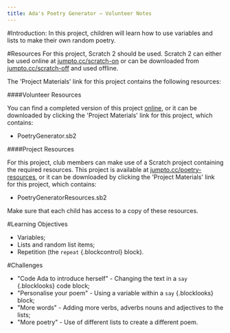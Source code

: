 ```yaml
---
title: Ada's Poetry Generator — Volunteer Notes
---
```


#Introduction:
In this project, children will learn how to use variables and lists to make their own random poetry.

#Resources
For this project, Scratch 2 should be used. Scratch 2 can either be used online at [jumpto.cc/scratch-on](http://jumpto.cc/scratch-on) or can be downloaded from [jumpto.cc/scratch-off](http://jumpto.cc/scratch-off) and used offline.

The 'Project Materials' link for this project contains the following resources:

####Volunteer Resources

You can find a completed version of this project <a href="http://scratch.mit.edu/projects/77844926/#editor">online</a>, or it can be downloaded by clicking the 'Project Materials' link for this project, which contains:

+ PoetryGenerator.sb2

####Project Resources

For this project, club members can make use of a Scratch project containing the required resources. This project is available at [jumpto.cc/poetry-resources](http://jumpto.cc/poetry-resources), or it can be downloaded by clicking the 'Project Materials' link for this project, which contains:

+ PoetryGeneratorResources.sb2

Make sure that each child has access to a copy of these resources.

#Learning Objectives
+ Variables;
+ Lists and random list items;
+ Repetition (the `repeat` {.blockcontrol} block).

#Challenges
+ "Code Ada to introduce herself" - Changing the text in a `say` {.blocklooks} code block;
+ "Personalise your poem" - Using a variable within a `say` {.blocklooks} block;
+ "More words" - Adding more verbs, adverbs nouns and adjectives to the lists;
+ "More poetry" - Use of different lists to create a different poem.
